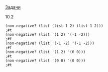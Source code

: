 <a href="https://urfu-mt-cs101.github.io/lab10.html">Задачи</a>

10.2
```
(non-negative? (list (list 1 2) (list 1 2)))
;#t
(non-negative? (list '(1 2) '(-1 -2)))
;#f
(non-negative? (list '(-1 -2) '(-1 -2)))
;#f
(non-negative? (list '(1 2) '(0 0)))
;#t
(non-negative? (list '(0 0) '(0 0)))
;#t
```
